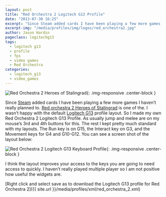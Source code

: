```yaml
---
layout: post
title: "Red Orchestra 2 Logitech G13 Profile"
date: "2013-07-30 16:25"
excerpt: "Since Steam added cards I have been playing a few more games I haven’t really planned to. Red orchestra 2 Heroes of Stalingrad is one of the. I wasn’t happy with the default Logitech G13 profile layout."
excerpt-img: "/media/profiles/img/logos/red_orchestra2.jpg"
author: Jason Hardin
pageclass: logitechg13
tags:
  - logitech g13
  - profile
  - fps
  - video games
  - Red Orchestra
categories:
  - logitech_g13
  - video_games
---
```

![Red Orchestra 2 Heroes of Stalingrad]({{site.url}}/media/profiles/img/logos/red_orchestra2.jpg){: .img-responsive  .center-block }

Since [Steam](http://store.steampowered.com/) added cards I have been playing a few more games I haven’t really planned to. [Red orchestra 2 Heroes of Stalingrad](http://www.heroesofstalingrad.com/) is one of the. I wasn’t happy with the default [Logitech G13](http://gaming.logitech.com/en-us/product/g13-advanced-gameboard) profile layout. So I made my own Red Orchestra 2 Logitech G13 Profile. As usually jump and melee are on my mouse’s 3rd and 4th buttons for this. The rest I kept pretty much standard with my layouts. The Run key is on G15, the Interact key on G3, and the Movement keys for G4 and G10-G12. You can see a screen shot of the layout below:

![Red Orchestra 2 Logitech G13 Keyboard Profile]({{site.url}}/media/profiles/img/red_orchestra_2_keyboard_layout.png){: .img-responsive  .center-block }

I think the layout improves your access to the keys you are going to need access to quickly. I haven’t really played multiple player so I am not positive how useful the widgets are.

[Right click and select save as to download the Logitech G13 profile for Red Orchestra 2]({{ site.url }}/media/profiles/xml/red_orchestra_2.xml)
